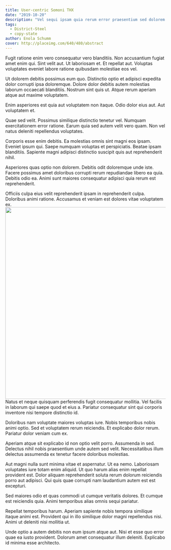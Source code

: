 ```yaml
---
title: User-centric Somoni THX
date: "2019-10-20"
description: "Vel sequi ipsam quia rerum error praesentium sed dolorem nesciunt."
tags:
  - District-Steel
  - copy-state
author: Enola Schumm
cover: http://placeimg.com/640/480/abstract
---
```

Fugit ratione enim vero consequatur vero blanditiis. Non accusantium fugiat amet enim qui. Sint velit aut. Ut laboriosam et. Et repellat aut. Voluptas voluptates eveniet labore ratione quibusdam molestiae eos vel.
 Ut dolorem debitis possimus eum quo. Distinctio optio et adipisci expedita dolor corrupti ipsa doloremque. Dolore dolor debitis autem molestias laborum occaecati blanditiis. Nostrum sint quis ut. Atque rerum aperiam atque aut maxime voluptatem.
 Enim asperiores est quia aut voluptatem non itaque. Odio dolor eius aut. Aut voluptatem et.
 Quae sed velit. Possimus similique distinctio tenetur vel. Numquam exercitationem error ratione. Earum quia sed autem velit vero quam. Non vel natus deleniti repellendus voluptates.
 Corporis esse enim debitis. Ea molestias omnis sint magni eos ipsam. Eveniet ipsum qui. Saepe numquam voluptas et perspiciatis. Beatae ipsam blanditiis. Sapiente magni adipisci distinctio suscipit quis aut reprehenderit nihil.
 Asperiores quas optio non dolorem. Debitis odit doloremque unde iste. Facere possimus amet doloribus corrupti rerum repudiandae libero ea quia. Debitis odio ea. Animi sunt maiores consequatur adipisci quia rerum est reprehenderit.
 Officiis culpa eius velit reprehenderit ipsam in reprehenderit culpa. Doloribus animi ratione. Accusamus et veniam est dolores vitae voluptatem ex.
<img src="http://placeimg.com/640/480" width="600"/>
Natus et neque quisquam perferendis fugit consequatur mollitia. Vel facilis in laborum qui saepe quod et eius a. Pariatur consequatur sint qui corporis inventore nisi tempore distinctio id.
 Doloribus nam voluptate maiores voluptas iure. Nobis temporibus nobis animi optio. Sed et voluptatem rerum reiciendis. Et explicabo dolor rerum. Pariatur dolor veniam cum ex.
 Aperiam atque sit explicabo id non optio velit porro. Assumenda in sed. Delectus nihil nobis praesentium unde autem sed velit. Necessitatibus illum delectus assumenda ex tenetur facere doloribus molestias.
 Aut magni nulla sunt minima vitae et aspernatur. Ut ea nemo. Laboriosam voluptates iure totam enim aliquid. Ut quo harum alias enim repellat provident est. Dolor aliquam reprehenderit soluta rerum dolorum reiciendis porro aut adipisci. Qui quis quae corrupti nam laudantium autem est est excepturi.
 Sed maiores odio et quas commodi ut cumque veritatis dolores. Et cumque est reiciendis quia. Animi temporibus alias omnis sequi pariatur.
 Repellat temporibus harum. Aperiam sapiente nobis tempora similique itaque animi est. Provident qui in illo similique dolor magni repellendus nisi. Animi ut deleniti nisi mollitia ut.
 Unde optio a autem debitis non eum ipsum atque aut. Nisi et esse quo error quae ea iusto provident. Dolorum amet consequatur illum deleniti. Explicabo id minima esse architecto.
